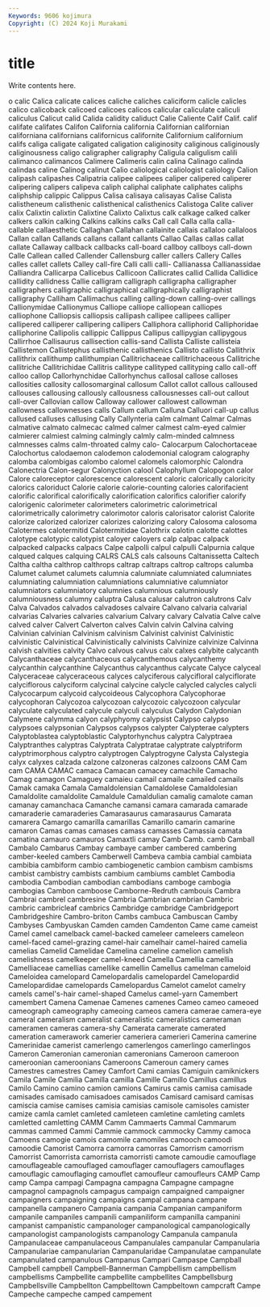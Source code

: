 ```yaml
---
Keywords: 9606 kojimura
Copyright: (C) 2024 Koji Murakami
---
```


# title

Write contents here.



o
calic Calica calicate calices caliche caliches caliciform calicle calicles calico
calicoback calicoed calicoes calicos calicular caliculate caliculi caliculus Calicut calid
Calida calidity caliduct Calie Caliente Calif Calif. calif califate califates
Califon California california Californian californian californiana californians californicus californite Californium
californium califs caliga caligate caligated caligation caliginosity caliginous caliginously caliginousness
caligo caligrapher caligraphy Caligula caligulism calili calimanco calimancos Calimere Calimeris
calin calina Calinago calinda calindas caline Calinog calinut Calio caliological
caliologist caliology Calion calipash calipashes Calipatria calipee calipees caliper calipered
caliperer calipering calipers calipeva caliph caliphal caliphate caliphates caliphs caliphship
calippic Calippus Calisa calisaya calisayas Calise Calista calistheneum calisthenic calisthenical
calisthenics Calistoga Calite caliver calix Calixtin calixtin Calixtine Calixto Calixtus
calk calkage calked calker calkers calkin calking Calkins calkins calks
Call call Calla calla calla- callable callaesthetic Callaghan Callahan callainite
callais callaloo callaloos Callan callan Callands callans callant callants Callao
Callas callas callat callate Callaway callback callbacks call-board callboy callboys
call-down Calle Callean called Callender Callensburg caller callers Callery Calles
calles callet callets Calley call-fire Calli calli calli- Callianassa Callianassidae
Calliandra Callicarpa Callicebus Callicoon Callicrates callid Callida Callidice callidity callidness
Callie calligram calligraph calligrapha calligrapher calligraphers calligraphic calligraphical calligraphically calligraphist
calligraphy Calliham Callimachus calling calling-down calling-over callings Callionymidae Callionymus Calliope
calliope calliopean calliopes calliophone Calliopsis calliopsis callipash callipee callipees calliper
callipered calliperer callipering callipers Calliphora calliphorid Calliphoridae calliphorine Callipolis callippic
Callippus Callipus callipygian callipygous Callirrhoe Callisaurus callisection callis-sand Callista Calliste
callisteia Callistemon Callistephus callisthenic callisthenics Callisto callisto Callithrix callithrix callithump
callithumpian Callitrichaceae callitrichaceous Callitriche callitriche Callitrichidae Callitris callitype callityped callityping
callo call-off calloo callop Callorhynchidae Callorhynchus callosal callose calloses callosities
callosity callosomarginal callosum Callot callot callous calloused callouses callousing callously
callousness callousnesses call-out callout call-over Callovian callow Calloway callower callowest
callowman callowness callownesses calls Callum callum Calluna Calluori call-up callus
callused calluses callusing Cally Callynteria calm calmant Calmar Calmas calmative
calmato calmecac calmed calmer calmest calm-eyed calmier calmierer calmiest calming
calmingly calmly calm-minded calmness calmnesses calms calm-throated calmy calo- Calocarpum
Calochortaceae Calochortus calodaemon calodemon calodemonial calogram calography calomba calombigas calombo
calomel calomels calomorphic Calondra Calonectria Calon-segur Calonyction calool Calophyllum Calopogon
calor Calore caloreceptor calorescence calorescent caloric calorically caloricity calorics caloriduct
Calorie calorie calorie-counting calories calorifacient calorific calorifical calorifically calorification calorifics
calorifier calorify calorigenic calorimeter calorimeters calorimetric calorimetrical calorimetrically calorimetry calorimotor
caloris calorisator calorist Calorite calorize calorized calorizer calorizes calorizing calory
Calosoma calosoma Calotermes calotermitid Calotermitidae Calothrix calotin calotte calottes calotype
calotypic calotypist caloyer caloyers calp calpac calpack calpacked calpacks calpacs
Calpe calpolli calpul calpulli Calpurnia calque calqued calques calquing CALRS
CALS cals calsouns Caltanissetta Caltech Caltha caltha calthrop calthrops caltrap
caltraps caltrop caltrops calumba Calumet calumet calumets calumnia calumniate calumniated
calumniates calumniating calumniation calumniations calumniative calumniator calumniators calumniatory calumnies calumnious
calumniously calumniousness calumny caluptra Calusa calusar calutron calutrons Calv Calva
Calvados calvados calvadoses calvaire Calvano calvaria calvarial calvarias Calvaries calvaries
calvarium Calvary calvary Calvatia Calve calve calved calver Calvert Calverton
calves Calvin calvin Calvina calving Calvinian calvinian Calvinism calvinism Calvinist
calvinist Calvinistic calvinistic Calvinistical Calvinistically calvinists Calvinize calvinize Calvinna calvish
calvities calvity Calvo calvous calvus calx calxes calybite calycanth Calycanthaceae
calycanthaceous calycanthemous calycanthemy calycanthin calycanthine Calycanthus calycanthus calycate Calyce calyceal
Calyceraceae calyceraceous calyces calyciferous calycifloral calyciflorate calyciflorous calyciform calycinal calycine
calycle calycled calycles calycli Calycocarpum calycoid calycoideous Calycophora Calycophorae calycophoran
Calycozoa calycozoan calycozoic calycozoon calycular calyculate calyculated calycule calyculi calyculus
Calydon Calydonian Calymene calymma calyon calyphyomy calypsist Calypso calypso calypsoes
calypsonian Calypsos calypsos calypter Calypterae calypters Calyptoblastea calyptoblastic Calyptorhynchus calyptra
Calyptraea Calyptranthes calyptras Calyptrata Calyptratae calyptrate calyptriform calyptrimorphous calyptro calyptrogen
Calyptrogyne Calysta Calystegia calyx calyxes calzada calzone calzoneras calzones calzoons
CAM Cam cam CAMA CAMAC camaca Camacan camacey camachile Camacho
Camag camagon Camaguey camaieu camail camaile camailed camails Camak camaka
Camala Camaldolensian Camaldolese Camaldolesian Camaldolite camaldolite Camaldule Camaldulian camalig camalote
caman camanay camanchaca Camanche camansi camara camarada camarade camaraderie camaraderies
Camarasaurus camarasaurus Camarata camarera Camargo camarilla camarillas Camarillo camarin camarine
camaron Camas camas camases camass camasses Camassia camata camatina camauro
camauros Camaxtli camay Camb Camb. camb Camball Cambalo Cambarus Cambay
cambaye camber cambered cambering camber-keeled cambers Camberwell Cambeva cambia cambial
cambiata cambibia cambiform cambio cambiogenetic cambion cambism cambisms cambist cambistry
cambists cambium cambiums camblet Cambodia cambodia Cambodian cambodian cambodians camboge
cambogia cambogias Cambon camboose Camborne-Redruth cambouis Cambra Cambrai cambrel cambresine
Cambria Cambrian cambrian Cambric cambric cambricleaf cambrics Cambridge cambridge Cambridgeport
Cambridgeshire Cambro-briton Cambs cambuca Cambuscan Camby Cambyses Cambyuskan Camden camden
Camdenton Came came cameist Camel camel camelback camel-backed cameleer cameleers
cameleon camel-faced camel-grazing camel-hair camelhair camel-haired camelia camelias Camelid Camelidae
Camelina cameline camelion camelish camelishness camelkeeper camel-kneed Camella Camellia camellia
Camelliaceae camellias camellike camellin Camellus camelman cameloid Cameloidea camelopard Camelopardalis
camelopardel Camelopardid Camelopardidae camelopards Camelopardus Camelot camelot camelry camels camel's-hair
camel-shaped Camelus camel-yarn Camembert camembert Camena Camenae Camenes camenes Cameo
cameo cameoed cameograph cameography cameoing cameos camera camerae camera-eye cameral
cameralism cameralist cameralistic cameralistics cameraman cameramen cameras camera-shy Camerata camerate
camerated cameration camerawork camerier cameriera camerieri Camerina camerine Camerinidae camerist
camerlengo camerlengos camerlingo camerlingos Cameron Cameronian cameronian cameronians Cameroon cameroon
cameroonian cameroonians Cameroons Cameroun camery cames Camestres camestres Camey Camfort
Cami camias Camiguin camiknickers Camila Camile Camilia Camilla camilla Camille
Camillo Camillus camillus Camilo Camino camino camion camions Camirus camis
camisa camisade camisades camisado camisadoes camisados Camisard camisard camisas camiscia
camise camises camisia camisias camisole camisoles camister camize camla camlet
camleted camleteen camletine camleting camlets camletted camletting CAMM Camm Cammaerts
Cammal Cammarum cammas cammed Cammi Cammie cammock cammocky Cammy camoca
Camoens camogie camois camomile camomiles camooch camoodi camoodie Camorist Camorra
camorra camorras Camorrism camorrism Camorrist Camorrista camorrista camorristi camote camoudie
camouflage camouflageable camouflaged camouflager camouflagers camouflages camouflagic camouflaging camouflet camoufleur
camoufleurs CAMP Camp camp Campa campagi Campagna campagna Campagne campagne
campagnol campagnols campagus campaign campaigned campaigner campaigners campaigning campaigns campal
campana campane campanella campanero Campania campania Campanian campaniform campanile campaniles
campanili campaniliform campanilla campanini campanist campanistic campanologer campanological campanologically campanologist
campanologists campanology Campanula campanula Campanulaceae campanulaceous Campanulales campanular Campanularia Campanulariae
campanularian Campanularidae Campanulatae campanulate campanulated campanulous Campanus Campari Campaspe Campball
Campbell campbell Campbell-Bannerman Campbellism campbellism campbellisms Campbellite campbellite campbellites Campbellsburg
Campbellsville Campbellton Campbelltown Campbeltown campcraft Campe Campeche campeche camped campement

